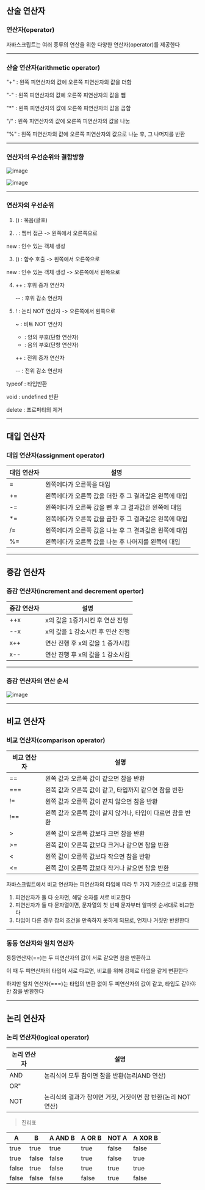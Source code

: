 ## 산술 연산자
### 연산자(operator)
자바스크립트는 여러 종류의 연산을 위한 다양한 연산자(operator)를 제공한다

---

### 산술 연산자(arithmetic operator)

"+" : 왼쪽 피연산자의 값에 오른쪽 피연산자의 값을 더함

"-" : 왼쪽 피연산자의 값에 오른쪽 피연산자의 값을 뺌

"*" : 왼쪽 피연산자의 값에 오른쪽 피연산자의 값을 곱함

"/" : 왼쪽 피연산자의 값에 오른쪽 피연산자의 값을 나눔

"%" : 왼쪽 피연산자의 값에 오른쪽 피연산자의 값으로 나눈 후, 그 나머지를 반환

---
### 연산자의 우선순위와 결합방향

![image](https://user-images.githubusercontent.com/109493630/182023646-86ffdf79-0080-4cfc-b802-b3dfd6b03862.png)

![image](https://user-images.githubusercontent.com/109493630/182023726-76b5937a-7313-4ebb-b486-c7e193ec1d0a.png)

---

### 연산자의 우선순위

1.   () : 묶음(괄호)


2.  .  : 멤버 접근                  -> 왼쪽에서 오른쪽으로
    
   new : 인수 있는 객체 생성 
    
3.  () : 함수 호출                  -> 왼쪽에서 오른쪽으로 
    
   new : 인수 있는 객체 생성         -> 오른쪽에서 왼쪽으로
   
4.   ++ : 후위 증가 연산자
   
     -- : 후위 감소 연산자
     
5.   !  : 논리 NOT 연산자             -> 오른쪽에서 왼쪽으로  
     
     ~  : 비트 NOT 연산자
     
     +  : 양의 부호(단항 연산자)
     
     -  : 음의 부호(단항 연산자)
     
     ++ : 전위 증가 연산자
     
     -- : 전위 감소 연산자
     
 typeof : 타입반환
   
   void : undefined 반환
 
 delete : 프로퍼티의 제거 
 
 ---
 
 ## 대입 연산자
 ### 대입 연산자(assignment operator)
 
|대입 연산자|설명|
|--|--|
|=|왼쪽에다가 오른쪽을 대입|
|+=|왼쪽에다가 오른쪽 값을 더한 후 그 결과값은 왼쪽에 대입|
|-=|왼쪽에다가 오른쪽 값을 뺀 후 그 결과값은 왼쪽에 대입|
|*=|왼쪽에다가 오른쪽 값을 곱한 후 그 결과값은 왼쪽에 대입|
|/=|왼쪽에다가 오른쪽 값을 나눈 후 그 결과값은 왼쪽에 대입|
|%=|왼쪽에다가 오른쪽 값을 나눈 후 나머지를 왼쪽에 대입|

---

## 증감 연산자
### 증감 연산자(increment and decrement opertor)

|증감 연산자|설명|
|--|--|
|++x|x의 값을 1증가시킨 후 연산 진행|
|--x|x의 값을 1 감소시킨 후 연산 진행|
|x++|연산 진행 후 x의 값을 1 증가시킴|
|x--|연산 진행 후 x의 값을 1 감소시킴|

---

### 증감 연산자의 연산 순서

![image](https://user-images.githubusercontent.com/109493630/182024515-96663490-4070-4cd3-a989-e71cdd44542a.png)

---
## 비교 연산자
### 비교 연산자(comparison operator)

|비교 연산자|설명|
|--|--|
|==|왼쪽 값과 오른쪽 값이 같으면 참을 반환|
|===|왼쪽 값과 오른쪽 값이 같고, 타입까지 같으면 참을 반환|
|!=|왼쪽 값과 오른쪽 값이 같지 않으면 참을 반환|
|!==|왼쪽 값과 오른쪽 값이 같지 않거나, 타입이 다르면 참을 반환|
|>|왼쪽 값이 오른쪽 값보다 크면 참을 반환|
|>=|왼쪽 값이 오른쪽 값보다 크거나 같으면 참을 반환|
|<|왼쪽 값이 오른쪽 값보다 작으면 참을 반환|
|<=|왼쪽 값이 오른쪽 값보다 작거나 같으면 참을 반환|

자바스크립트에서 비교 연산자는 피연산자의 타입에 따라 두 가지 기준으로 비교를 진행
1. 피연산자가 둘 다 숫자면, 해당 숫자를 서로 비교한다
2. 피연산자가 둘 다 문자열이면, 문자열의 첫 번째 문자부터 알파벳 순서대로 비교한다
3. 타입이 다른 경우 참의 조건을 만족하지 못하게 되므로, 언제나 거짓만 반환한다

---

### 동등 연산자와 일치 연산자

동등연산자(==)는 두 피연산자의 값이 서로 같으면 참을 반환하고

이 때 두 피연산자의 타입이 서로 다르면, 비교를 위해 강제로 타입을 같게 변환한다

하지만 일치 연산자(===)는 타입의 변환 없이 두 피연산자의 값이 같고, 타입도 같아야만 참을 반환한다

---

## 논리 연산자
### 논리 연산자(logical operator)

|논리 연산자|설명|
|--|--|
|AND|논리식이 모두 참이면 참을 반환(논리AND 연산)|
|OR"||"|논리식 중에서 하나라도 참이면 참 반환(논리 OR연산)|
|NOT|논리식의 결과가 참이면 거짓, 거짓이면 참 반환(논리 NOT연산)|


> 진리표

|A|B|A AND B|A OR B|NOT A|A XOR B|
|--|--|--|--|--|--|
|true|true|true|true|false|false|
|true|false|false|true|false|true|
|false|true|false|true|true|true|true|
|false|false|false|false|true|false|




  
  
  
